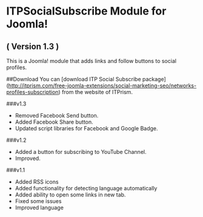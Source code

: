 ITPSocialSubscribe Module for Joomla! 
==========================
( Version 1.3 )
--------------------------

This is a Joomla! module that adds links and follow buttons to social profiles.

##Download
You can [download ITP Social Subscribe package] (http://itprism.com/free-joomla-extensions/social-marketing-seo/networks-profiles-subscription) from the website of ITPrism.

###v1.3
* Removed Facebook Send button.
* Added Facebook Share button.
* Updated script libraries for Facebook and Google Badge.

###v1.2
* Added a button for subscribing to YouTube Channel.
* Improved.

###v1.1
* Added RSS icons
* Added functionality for detecting language automatically
* Added ability to open some links in new tab.
* Fixed some issues
* Improved language